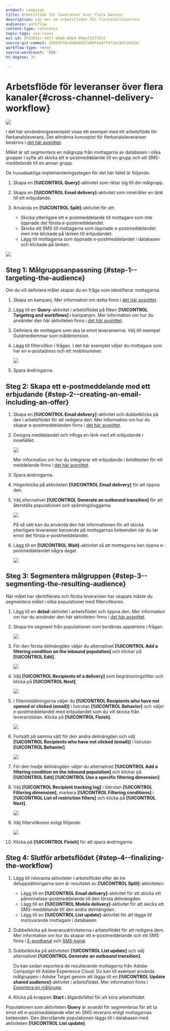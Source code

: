 ```yaml
---
product: campaign
title: Arbetsflöde för leveranser över flera kanaler
description: Läs mer om arbetsflöden för flerkanalsleverans
audience: workflow
content-type: reference
topic-tags: use-cases
exl-id: dfd36d2c-44ff-49a9-80b4-09eaf3377072
source-git-commit: 20509f44c5b8e0827a09f44dffdf2ec9d11652a1
workflow-type: tm+mt
source-wordcount: '666'
ht-degree: 3%

---
```


# Arbetsflöde för leveranser över flera kanaler{#cross-channel-delivery-workflow}

![](../../assets/common.svg)

I det här användningsexemplet visas ett exempel med ett arbetsflöde för flerkanalsleverans. Det allmänna konceptet för flerkanalsleveranser beskrivs i [det här avsnittet](cross-channel-deliveries.md).

Målet är att segmentera en målgrupp från mottagarna av databasen i olika grupper i syfte att skicka ett e-postmeddelande till en grupp och ett SMS-meddelande till en annan grupp.

De huvudsakliga implementeringsstegen för det här fallet är följande:

1. Skapa en **[!UICONTROL Query]**-aktivitet som riktar sig till din målgrupp.
1. Skapa en **[!UICONTROL Email delivery]**-aktivitet som innehåller en länk till ett erbjudande.
1. Använda en **[!UICONTROL Split]**-aktivitet för att:

   * Skicka ytterligare ett e-postmeddelande till mottagare som inte öppnade det första e-postmeddelandet.
   * Skicka ett SMS till mottagarna som öppnade e-postmeddelandet men inte klickade på länken till erbjudandet.
   * Lägg till mottagarna som öppnade e-postmeddelandet i databasen och klickade på länken.

![](assets/wkf_cross-channel_7.png)

## Steg 1: Målgruppsanpassning {#step-1--targeting-the-audience}

Om du vill definiera målet skapar du en fråga som identifierar mottagarna.

1. Skapa en kampanj. Mer information om detta finns i [det här avsnittet](../../campaign/using/setting-up-marketing-campaigns.md#creating-a-campaign).
1. Lägg till en **Query**-aktivitet i arbetsflödet på fliken **[!UICONTROL Targeting and workflows]** i kampanjen. Mer information om hur du använder den här aktiviteten finns i [det här avsnittet](query.md).
1. Definiera de mottagare som ska ta emot leveranserna. Välj till exempel Guldmedlemmar som måldimension.
1. Lägg till filtervillkor i frågan. I det här exemplet väljer du mottagare som har en e-postadress och ett mobilnummer.

   ![](assets/wkf_cross-channel_3.png)

1. Spara ändringarna.

## Steg 2: Skapa ett e-postmeddelande med ett erbjudande {#step-2--creating-an-email-including-an-offer}

1. Skapa en **[!UICONTROL Email delivery]**-aktivitet och dubbelklicka på den i arbetsflödet för att redigera den. Mer information om hur du skapar e-postmeddelanden finns i [det här avsnittet](../../delivery/using/about-email-channel.md).
1. Designa meddelandet och infoga en länk med ett erbjudande i innehållet.

   ![](assets/wkf_cross-channel_1.png)

   Mer information om hur du integrerar ett erbjudande i brödtexten för ett meddelande finns i [det här avsnittet](../../interaction/using/integrating-an-offer-via-the-wizard.md#delivering-with-a-call-to-the-offer-engine).

1. Spara ändringarna.
1. Högerklicka på aktiviteten **[!UICONTROL Email delivery]** för att öppna den.
1. Välj alternativet **[!UICONTROL Generate an outbound transition]** för att återställa populationen och spårningsloggarna.

   ![](assets/wkf_cross-channel_2.png)

   På så sätt kan du använda den här informationen för att skicka ytterligare leveranser beroende på mottagarnas beteenden när du tar emot det första e-postmeddelandet.

1. Lägg till en **[!UICONTROL Wait]**-aktivitet så att mottagarna kan öppna e-postmeddelandet några dagar.

   ![](assets/wkf_cross-channel_4.png)

## Steg 3: Segmentera målgruppen {#step-3--segmenting-the-resulting-audience}

När målet har identifierats och första leveransen har skapats måste du segmentera målet i olika populationer med filtervillkoren.

1. Lägg till en **delad**-aktivitet i arbetsflödet och öppna den. Mer information om hur du använder den här aktiviteten finns i [det här avsnittet](split.md).
1. Skapa tre segment från populationen som beräknas uppströms i frågan.

   ![](assets/wkf_cross-channel_6.png)

1. För den första delmängden väljer du alternativet **[!UICONTROL Add a filtering condition on the inbound population]** och klickar på **[!UICONTROL Edit]**.

   ![](assets/wkf_cross-channel_8.png)

1. Välj **[!UICONTROL Recipients of a delivery]** som begränsningsfilter och klicka på **[!UICONTROL Next]**.

   ![](assets/wkf_cross-channel_9.png)

1. I filterinställningarna väljer du **[!UICONTROL Recipients who have not opened or clicked (email)]** i listrutan **[!UICONTROL Behavior]** och väljer e-postmeddelandet med erbjudandet som du vill skicka från leveranslistan. Klicka på **[!UICONTROL Finish]**.

   ![](assets/wkf_cross-channel_10.png)

1. Fortsätt på samma sätt för den andra delmängden och välj **[!UICONTROL Recipients who have not clicked (email)]** i listrutan **[!UICONTROL Behavior]**.

   ![](assets/wkf_cross-channel_11.png)

1. För den tredje delmängden väljer du alternativet **[!UICONTROL Add a filtering condition on the inbound population]** och klickar på **[!UICONTROL Edit]**.**[!UICONTROL Use a specific filtering dimension]**
1. Välj **[!UICONTROL Recipient tracking log]** i listrutan **[!UICONTROL Filtering dimension]**, markera **[!UICONTROL Filtering conditions]** i **[!UICONTROL List of restriction filters]** och klicka på **[!UICONTROL Next]**.

   ![](assets/wkf_cross-channel_12.png)

1. Välj filtervillkoren enligt följande:

   ![](assets/wkf_cross-channel_13.png)

1. Klicka på **[!UICONTROL Finish]** för att spara ändringarna.

## Steg 4: Slutför arbetsflödet {#step-4--finalizing-the-workflow}

1. Lägg till relevanta aktiviteter i arbetsflödet efter de tre deluppsättningarna som är resultatet av **[!UICONTROL Split]**-aktiviteten:

   * Lägg till en **[!UICONTROL Email delivery]**-aktivitet för att skicka ett påminnelsee-postmeddelande till den första delmängden.
   * Lägg till en **[!UICONTROL Mobile delivery]**-aktivitet för att skicka ett SMS-meddelande till den andra delmängden.
   * Lägg till en **[!UICONTROL List update]**-aktivitet för att lägga till motsvarande mottagare i databasen.

1. Dubbelklicka på leveransaktiviteterna i arbetsflödet för att redigera dem. Mer information om hur du skapar ett e-postmeddelande och ett SMS finns i [E-postkanal](../../delivery/using/about-email-channel.md) och [SMS-kanal](../../delivery/using/sms-channel.md).
1. Dubbelklicka på aktiviteten **[!UICONTROL List update]** och välj alternativet **[!UICONTROL Generate an outbound transition]**.

   Du kan sedan exportera de resulterande mottagarna från Adobe Campaign till Adobe Experience Cloud. Du kan till exempel använda målgruppen i Adobe Target genom att lägga till en **[!UICONTROL Update shared audience]**-aktivitet i arbetsflödet. Mer information finns i [Exportera en målgrupp](../../integrations/using/importing-and-exporting-audiences.md#exporting-an-audience).

1. Klicka på knappen **Start** i åtgärdsfältet för att köra arbetsflödet.

Populationen som aktiviteten **Query** är avsedd för segmenteras för att ta emot ett e-postmeddelande eller en SMS-leverans enligt mottagarnas beteenden. Den återstående populationen läggs till i databasen med aktiviteten **[!UICONTROL List update]**.
